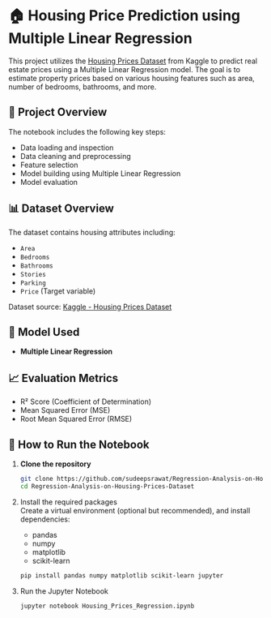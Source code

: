 # 🏠 Housing Price Prediction using Multiple Linear Regression

This project utilizes the [Housing Prices Dataset](https://www.kaggle.com/datasets/yasserh/housing-prices-dataset) from Kaggle to predict real estate prices using a Multiple Linear Regression model. The goal is to estimate property prices based on various housing features such as area, number of bedrooms, bathrooms, and more.

## 📌 Project Overview

The notebook includes the following key steps:
- Data loading and inspection
- Data cleaning and preprocessing
- Feature selection
- Model building using Multiple Linear Regression
- Model evaluation

## 📊 Dataset Overview

The dataset contains housing attributes including:
- `Area`
- `Bedrooms`
- `Bathrooms`
- `Stories`
- `Parking`
- `Price` (Target variable)

Dataset source: [Kaggle - Housing Prices Dataset](https://www.kaggle.com/datasets/yasserh/housing-prices-dataset)

## 🧠 Model Used

- **Multiple Linear Regression**

## 📈 Evaluation Metrics

- R² Score (Coefficient of Determination)
- Mean Squared Error (MSE)
- Root Mean Squared Error (RMSE)

## 🚀 How to Run the Notebook

1. **Clone the repository**
   ```bash
   git clone https://github.com/sudeepsrawat/Regression-Analysis-on-Housing-Prices-Dataset.git
   cd Regression-Analysis-on-Housing-Prices-Dataset

2. Install the required packages    
   Create a virtual environment (optional but recommended), and install dependencies:

   - pandas
   - numpy
   - matplotlib
   - scikit-learn
                       
   ```bash
   pip install pandas numpy matplotlib scikit-learn jupyter

3. Run the Jupyter Notebook
   ```bash
   jupyter notebook Housing_Prices_Regression.ipynb
